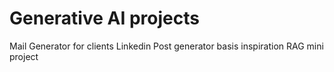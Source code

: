 # Generative AI projects
Mail Generator for clients
Linkedin Post generator basis inspiration
RAG mini project

